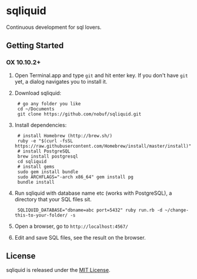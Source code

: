 # sqliquid

Continuous development for sql lovers.

## Getting Started

### OX 10.10.2+

1. Open Terminal.app and type `git` and hit enter key. If you don't have `git` yet, a dialog navigates you to install it.

2. Download sqliquid:

        # go any folder you like
        cd ~/Documents
        git clone https://github.com/nobuf/sqliquid.git

3. Install dependencies:

        # install Homebrew (http://brew.sh/)
        ruby -e "$(curl -fsSL https://raw.githubusercontent.com/Homebrew/install/master/install)"
        # install PostgreSQL
        brew install postgresql
        cd sqliquid
        # install gems
        sudo gem install bundle
        sudo ARCHFLAGS="-arch x86_64" gem install pg
        bundle install

4. Run sqliquid with database name etc (works with PostgreSQL), a directory that your SQL files sit.

        SQLIQUID_DATABASE="dbname=abc port=5432" ruby run.rb -d ~/change-this-to-your-folder/ -s

5. Open a browser, go to `http://localhost:4567/`
6. Edit and save SQL files, see the result on the browser.

## License

sqliquid is released under the [MIT License](http://www.opensource.org/licenses/MIT).
